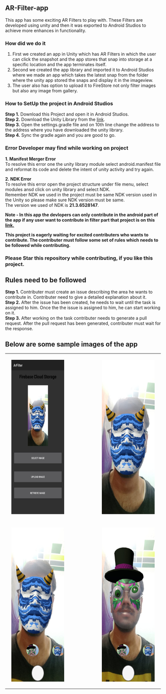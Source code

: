## AR-Filter-app
This app has some exciting AR Filters to play with. These Filters are developed using unity and then it was exported to Android Studios to achieve more enhances in functionality.

### How did we do it 
1. First we created an app in Unity which has AR Filters in which the user can click the snapshot and the app stores that snap into storage at a specific location and the app terminates itself.
2. Second we created the app library and imported it to Android Studios where we made an app which takes the latest snap from the folder where the unity app stored the snaps and display it in the imageview.
3. The user also has option to upload it to FireStore not only filter images but also any image from gallery.

### How to SetUp the project in Android Studios
**Step 1.** Download this Project and open it in Android Studios.<br>
**Step 2.** Download the Unity Library from the <a href="https://drive.google.com/drive/folders/1XbMmsOlqrErZuj4fsZ2iLA2f13mKmX6H?usp=sharing">link</a>. <br>
**Step 3.** Open the settings.gradle file and on 10th line change the address to the address where you have downloaded the unity library.<br>
**Step 4.** Sync the gradle again and you are good to go.

### Error Developer may find while working on project
**1. Manifest Merger Error**<br>
To resolve this error one the unity library module select android.manifest file and reformat its code and delete the intent of unity activity and try again.<br>

**2. NDK Error**<br>
To resolve this error open the project structure under file menu, select modules ansd click on unity library and select NDK.<br>
Remember NDK we used in the project must be same NDK version used in the Unity so please make sure NDK version must be same.<br>
The version we used of NDK is **21.3.6528147**.<br>

**Note - In this app the devlopers can only contribute in the android part of the app if any user want to contribute in filter part that project is on this <a href="https://github.com/ashut0sh75/ARfilter-2">link.</a>**

**This project is eagerly waiting for excited contributers who wants to contribute. The contributer must follow some set of rules which needs to be followed while contributing.**

### Please Star this repository while contributing, if you like this project.

## Rules need to be followed

 **Step 1.** Contributer must create an issue describing the area he wants to contribute in. Contributer need to give a detailed explanation about it.<br>
**Step 2.**  After the issue has been created, he needs to wait until the task is assigned to him. Once the the issue is assigned to him, he can start working on it.<br>
**Step 3.** After working on the task contributer needs to generate a pull request. After the pull request has been generated, contributer must wait for the response.<br>

## Below are some sample images of the app
<table align="center">
  <tr>
    <td style="padding: 20px;">
      <img src="App Screenshots/Image 1.jpg" width="300" height="500" alt="Image 1">
    <td>&nbsp;&nbsp;&nbsp;&nbsp;&nbsp;&nbsp;&nbsp;&nbsp;&nbsp;&nbsp;&nbsp;&nbsp;&nbsp;&nbsp;&nbsp;&nbsp;&nbsp;&nbsp;</td>
    <td style="padding: 20px;">
      <img src="App Screenshots/Image 2.jpg" width="300" height="500" alt="Image 2">
    </td>
  </tr>
  <tr>
    <td style="padding: 20px;">
      <img src="App Screenshots/Image 3.jpg" width="300" height="500" alt="Image 3">
    <td>&nbsp;&nbsp;&nbsp;&nbsp;&nbsp;&nbsp;&nbsp;&nbsp;&nbsp;&nbsp;&nbsp;&nbsp;&nbsp;&nbsp;&nbsp;&nbsp;&nbsp;&nbsp;</td>
    <td style="padding: 20px;">
      <img src="App Screenshots/Image 4.jpg" width="300" height="500" alt="Image 4">
    </td>
  </tr>
</table>











